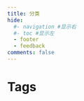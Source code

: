```yaml
---
title: 分类
hide: 
  #- navigation #显示右
  #- toc #显示左
  - footer
  - feedback
comments: false
---
```

<!-- # Tags -->
# Tags

<!-- material/tags -->